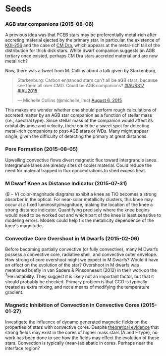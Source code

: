 # Seeds

### AGB star companions (2015-08-06)

A previous idea was that PCEB stars may be preferentially metal-rich after accreting material ejected by the primary star. In particular, the existence of [KOI-256](http://adsabs.harvard.edu/abs/2013ApJ...767..111M) and the case of [CM Dra](http://adsabs.harvard.edu/abs/2014A%26A...571A..70F), which appears at the metal-rich tail of the distribution for thick disk stars. White dwarf companion suggests an AGB tertiary once existed, perhaps CM Dra stars accreted material and are now metal rich?

Now, there was a tweet from M. Collins about a talk given by Starkenburg, 

<blockquote class="twitter-tweet" lang="en"><p lang="en" dir="ltr">Starkenburg: Carbon enhanced stars can’t all be aGB stars, because see them all over CMD. Could be AGB companions? <a href="https://twitter.com/hashtag/IAUS317?src=hash">#IAUS317</a> <a href="https://twitter.com/hashtag/IAU2015?src=hash">#IAU2015</a></p>&mdash; Michelle Collins (@michelle_lmc) <a href="https://twitter.com/michelle_lmc/status/629377540684148736">August 6, 2015</a></blockquote> <script async src="//platform.twitter.com/widgets.js" charset="utf-8"></script>

This makes me wonder whether one should perform rough calculations of accreted matter by an AGB star companion as a function of stellar mass (i.e., spectral type). Since stellar mass of the companion would affect its orbital distance and velocity, there could be a sweet spot for detecting metal-rich companions to post-AGB stars or WDs. Many might appear single, given the difficulty of detecting the primary at great distances.

### Pore Formation (2015-08-05)

Upwelling convective flows divert magnetic flux toward intergranule lanes. Intergranule lanes are already sites of cooler material. Could reduce the need for material trapped in flux concentrations to shed excess heat.

### M Dwarf Knee as Distance Indicator (2015-07-31)

$(B-V)$ color-magnitude diagrams exhibit a knee as TiO becomes a strong absorber in the optical. For near-solar metallicity clusters, this knee may occur at a fixed luminosity/magnitude, making the location of the knee a strong distance indicator. Quantifying precisely where the knee begins would need to be worked out and which part of the knee is least sensitive to modeling errors. Models could help fix the metallicity dependence of the knee's magnitude.

### Convective Core Overshoot in M Dwarfs (2015-02-06)

Before becoming partially convective (or fully convective), many M Dwarfs possess a convective core, radiative shell, and convective outer envelope. How strong of core overshoot might we expect in M Dwarfs? Would it have an effect on the evolution of the star? Overshoot in M dwarfs was mentioned briefly in van Saders & Pinsonneault (2012) in their work on the $^3$He instability. They suggest it is likely not an important factor, but that it should probably be checked. Primary problem is that CCO is typically treated as extra mixing, and not a means of modifying the temperature gradient.

### Magnetic Inhibition of Convection in Convective Cores (2015-01-27)

Investigate the influence of dynamo generated magnetic fields on the properties of stars with convective cores. Despite [theoretical evidence](http://adsabs.harvard.edu/abs/2009ApJ...705.1000F) that strong fields may exist in the cores of higher mass stars (A and F type), no work has been done to see how the fields may effect the evolution of those stars. Convection is typically (near-)adiabatic in cores. Perhaps near the interface region?
